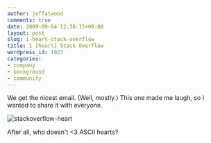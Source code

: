 ```yaml
---
author: jeffatwood
comments: true
date: 2009-09-04 12:38:15+00:00
layout: post
slug: i-heart-stack-overflow
title: I [heart] Stack Overflow
wordpress_id: 1923
categories:
- company
- background
- community
---
```


We get the nicest email. (Well, mostly.) This one made me laugh, so I wanted to share it with everyone.



![stackoverflow-heart](/blog/images/wordpress/stackoverflow-heart1.png)



After all, who doesn't <3 ASCII hearts?

